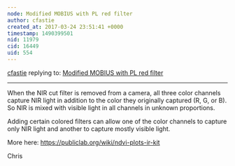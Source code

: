 ```yaml
---
node: Modified MOBIUS with PL red filter
author: cfastie
created_at: 2017-03-24 23:51:41 +0000
timestamp: 1490399501
nid: 11979
cid: 16449
uid: 554
---
```




[cfastie](../profile/cfastie) replying to: [Modified MOBIUS with PL red filter](../notes/RQ-05/06-15-2015/modified-mobius-with-pl-red-filter)

----
When the NIR cut filter is removed from a camera, all three color channels capture NIR light in addition to the color they originally captured (R, G, or B). So NIR is mixed with visible light in all channels in unknown proportions.

Adding certain colored filters can allow one of the color channels to capture only NIR light and another to capture mostly visible light. 

More here: https://publiclab.org/wiki/ndvi-plots-ir-kit

Chris